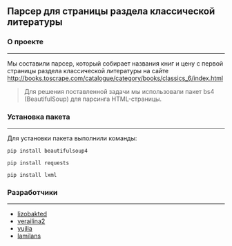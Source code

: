 ## Парсер для страницы раздела классической литературы

### О проекте
***

Мы составили парсер, который собирает названия книг и цену с первой страницы раздела классической литературы на сайте http://books.toscrape.com/catalogue/category/books/classics_6/index.html

> Для решения поставленной задачи мы использовали пакет bs4 (BeautifulSoup) для парсинга HTML-страницы.

### Установка пакета
***
Для установки пакета выполнили команды:
```
pip install beautifulsoup4
```

```
pip install requests
```

```
pip install lxml
```

### Разработчики
***
* [lizobakted](https://github.com/lizobakted)
* [verailina2](https://github.com/verailina2)
* [yujlia](https://github.com/yujlia)
* [lamilans](https://github.com/lamilans)

